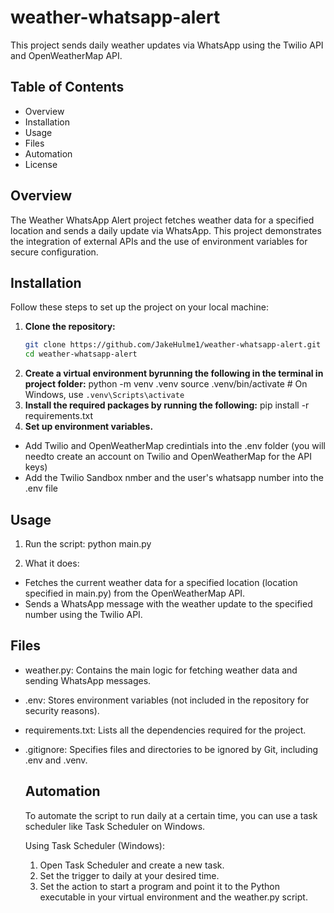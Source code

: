 # weather-whatsapp-alert

This project sends daily weather updates via WhatsApp using the Twilio API and OpenWeatherMap API.

## Table of Contents
- Overview
- Installation
- Usage
- Files
- Automation
- License

## Overview

The Weather WhatsApp Alert project fetches weather data for a specified location and sends a daily update via WhatsApp. This project demonstrates the integration of external APIs and the use of environment variables for secure configuration.

## Installation

Follow these steps to set up the project on your local machine:

1. **Clone the repository:**
   ```bash
   git clone https://github.com/JakeHulme1/weather-whatsapp-alert.git
   cd weather-whatsapp-alert
2. **Create a virtual environment byrunning the following in the terminal in project folder:**
  python -m venv .venv
  source .venv/bin/activate  # On Windows, use `.venv\Scripts\activate`
3. **Install the required packages by running the following:**
  pip install -r requirements.txt
4. **Set up environment variables.**
  - Add Twilio and OpenWeatherMap credintials into the .env folder (you will needto create an account on Twilio and OpenWeatherMap for the API keys)
  - Add the Twilio Sandbox nmber and the user's whatsapp number into the .env file

## Usage

1. Run the script:
  python main.py

2. What it does:
  - Fetches the current weather data for a specified location (location specified in main.py) from the OpenWeatherMap API.
  - Sends a WhatsApp message with the weather update to the specified number using the Twilio API.

## Files

- weather.py: Contains the main logic for fetching weather data and sending WhatsApp messages.
- .env: Stores environment variables (not included in the repository for security reasons).
- requirements.txt: Lists all the dependencies required for the project.
- .gitignore: Specifies files and directories to be ignored by Git, including .env and .venv.

  ## Automation

  To automate the script to run daily at a certain time, you can use a task scheduler like Task Scheduler on Windows.

  Using Task Scheduler (Windows):
  1. Open Task Scheduler and create a new task.
  2. Set the trigger to daily at your desired time.
  3. Set the action to start a program and point it to the Python executable in your virtual environment and the weather.py script.
